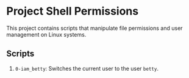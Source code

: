 # Project Shell Permissions

This project contains scripts that manipulate file permissions and user management on Linux systems.

## Scripts
1. `0-iam_betty`: Switches the current user to the user `betty`.
